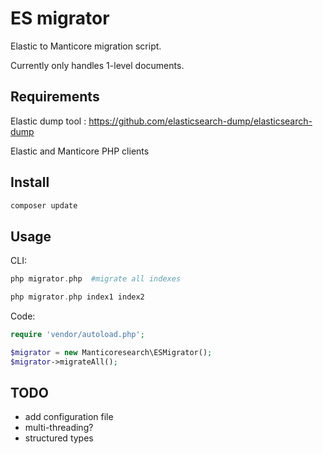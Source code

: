 ES migrator
===========

Elastic to Manticore migration script.

Currently only handles 1-level documents.

Requirements
------------

Elastic dump tool : https://github.com/elasticsearch-dump/elasticsearch-dump

Elastic and Manticore PHP clients

Install
-------

```bash
composer update
```


Usage
-----

CLI:
```php
php migrator.php  #migrate all indexes
```

```php
php migrator.php index1 index2
```

Code:

```php
require 'vendor/autoload.php';

$migrator = new Manticoresearch\ESMigrator();
$migrator->migrateAll();
```

TODO
----

* add configuration file
* multi-threading?
* structured types
